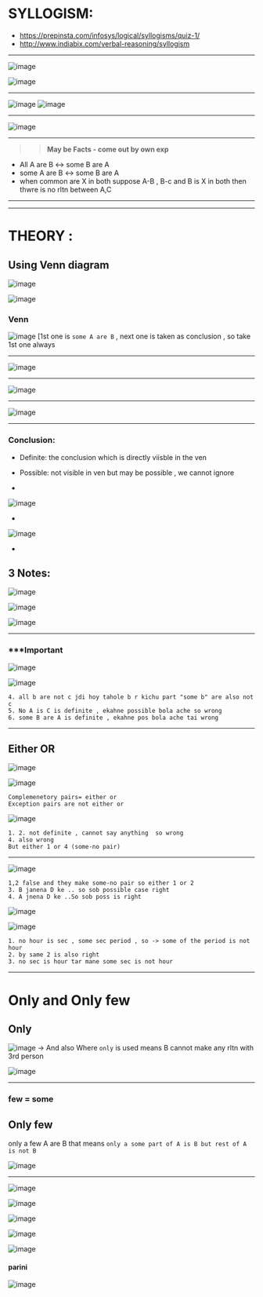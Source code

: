 # SYLLOGISM:

- https://prepinsta.com/infosys/logical/syllogisms/quiz-1/
- http://www.indiabix.com/verbal-reasoning/syllogism

---
![image](https://user-images.githubusercontent.com/77873383/182382876-c413fd79-f7c2-41c1-8cc5-e6f9a7e82825.png)

![image](https://user-images.githubusercontent.com/77873383/182382905-fa89fe11-c6cd-4817-a89e-6d86dea2d91d.png)

---

![image](https://user-images.githubusercontent.com/77873383/182384311-c186e0dc-2dfa-414b-b310-8e9c0d36e562.png)
![image](https://user-images.githubusercontent.com/77873383/182384331-81fb00d5-ef3f-4779-b00d-0f7d30390bae.png)

---
![image](https://user-images.githubusercontent.com/77873383/182384673-650a750a-f474-4090-9ac8-0d08bfa91677.png)




---

>> **May be Facts - come out by own exp**
- All A are B  <-> some B are A
- some A are B <-> some B are A
- when common are X in both suppose A-B , B-c and B is X in both then thwre is no rltn between A,C

---
---

# THEORY :
## Using Venn diagram

![image](https://user-images.githubusercontent.com/77873383/183835060-0f211728-1ac8-4aef-b06b-dc0c3ead7d99.png)

![image](https://user-images.githubusercontent.com/77873383/183835619-9b12914e-fc0b-43de-a2ba-3da93fa81f21.png)


### Venn

![image](https://user-images.githubusercontent.com/77873383/183836224-f8d5969e-3a85-4ec0-92c9-b271ee94ad1b.png)
[1st one is ```some A are B``` , next one is taken as conclusion , so take 1st one always

---

![image](https://user-images.githubusercontent.com/77873383/183836441-a5db40c3-4901-4471-8999-b6dee0ffff87.png)

---

![image](https://user-images.githubusercontent.com/77873383/183836675-986377f9-dcf0-43d9-8754-ad47c8ba8822.png)


---

![image](https://user-images.githubusercontent.com/77873383/183836842-e2d110f0-77b6-4e88-9742-a61b484f9b15.png)

---

### Conclusion:
- Definite: the conclusion which is directly viisble in the ven
- Possible: not visible in ven but may be possible , we cannot ignore

-
![image](https://user-images.githubusercontent.com/77873383/183838070-ae383b34-3c8c-4cc3-9ca8-daf1d7ab2453.png)


-
![image](https://user-images.githubusercontent.com/77873383/183839731-9228c01a-dd06-4528-aa0a-ddc9bf729ceb.png)

-
## 3 Notes:

![image](https://user-images.githubusercontent.com/77873383/183892501-91773faf-483c-4263-9c88-def8a12e04b8.png)

![image](https://user-images.githubusercontent.com/77873383/183894045-5cb8ebfa-1d47-4da2-9149-d3088e6609a4.png)

![image](https://user-images.githubusercontent.com/77873383/183895317-a0fbe87c-d9d4-43e0-8a5c-9db4eb337dba.png)



---
### ***Important
![image](https://user-images.githubusercontent.com/77873383/183895243-0a8307d2-5634-4f66-9bc4-9faf9033fc33.png)



![image](https://user-images.githubusercontent.com/77873383/183896189-ee9fda15-6e71-437a-8447-237b38065d1d.png)

```
4. all b are not c jdi hoy tahole b r kichu part "some b" are also not c
5. No A is C is definite , ekahne possible bola ache so wrong
6. some B are A is definite , ekahne pos bola ache tai wrong 
```

---
## Either OR

![image](https://user-images.githubusercontent.com/77873383/183897542-8d7265ad-3410-410e-85ae-bd447c3d49cc.png)

![image](https://user-images.githubusercontent.com/77873383/183898479-7bab773d-8c28-4f50-a794-80624daa5d73.png)

```
Complemenetory pairs= either or
Exception pairs are not either or
```

![image](https://user-images.githubusercontent.com/77873383/183900160-d68f36fc-1487-4eeb-9e9a-2feab81c578e.png)

```
1. 2. not definite , cannot say anything  so wrong 
4. also wrong 
But either 1 or 4 (some-no pair) 
```
---

![image](https://user-images.githubusercontent.com/77873383/183901141-f7bbd831-44bb-4b8f-aa14-a40021315036.png)

``` 
1,2 false and they make some-no pair so either 1 or 2
3. B janena D ke .. so sob possible case right
4. A jnena D ke ..So sob poss is right
```

![image](https://user-images.githubusercontent.com/77873383/183901961-552da27c-44ee-4ac6-b4b0-ea175a18324c.png)

![image](https://user-images.githubusercontent.com/77873383/183902491-7b1d21a5-fe22-4ed5-af4a-d7494a8afbdc.png)
```
1. no hour is sec , some sec period , so -> some of the period is not hour
2. by same 2 is also right
3. no sec is hour tar mane some sec is not hour
```

---
# Only and Only few

## Only 
![image](https://user-images.githubusercontent.com/77873383/183907036-eb5e409e-89f6-40d3-b446-9710733a9eab.png)
-> And also Where ```only``` is used means B cannot make any rltn with 3rd person 

![image](https://user-images.githubusercontent.com/77873383/183907357-561a2177-4450-49ba-9406-67f8d4d9669a.png)



---
### few = some

## Only few

only a few A are B that means ```only a some part of A is B but rest of A is not B```

![image](https://user-images.githubusercontent.com/77873383/183908068-e1bbdaea-ea84-4dcd-884b-535f254ebf01.png)

---

![image](https://user-images.githubusercontent.com/77873383/183909508-f20edc4c-cdd3-4400-9401-0ec01a8e19ee.png)

![image](https://user-images.githubusercontent.com/77873383/183910154-3ee4915f-11e5-4c47-94d1-5d337da3f62c.png)

![image](https://user-images.githubusercontent.com/77873383/183910773-4c46d9ef-7ea0-4872-ab7b-a80595b73d65.png)

![image](https://user-images.githubusercontent.com/77873383/183911598-d32c777d-718f-4a8e-82b3-d264a103b571.png)

![image](https://user-images.githubusercontent.com/77873383/183911939-cd94f55e-96f0-433b-bcb6-e338c8dade12.png)

#### parini
![image](https://user-images.githubusercontent.com/77873383/183912447-0ea839e5-9412-42c1-98f7-1838acdc83b0.png)


